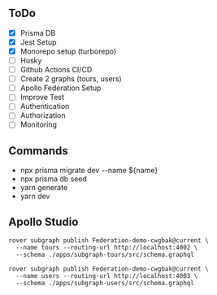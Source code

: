 ## ToDo

- [x] Prisma DB
- [x] Jest Setup
- [x] Monorepo setup (turborepo)
- [ ] Husky
- [ ] Github Actions CI/CD
- [ ] Create 2 graphs (tours, users)
- [ ] Apollo Federation Setup
- [ ] Improve Test
- [ ] Authentication
- [ ] Authorization
- [ ] Monitoring

## Commands

- npx prisma migrate dev --name ${name}
- npx prisma db seed
- yarn generate
- yarn dev

## Apollo Studio

```
rover subgraph publish Federation-demo-cwgbak@current \
  --name tours --routing-url http://localhost:4002 \
  --schema ./apps/subgraph-tours/src/schema.graphql
```

```
rover subgraph publish Federation-demo-cwgbak@current \
  --name users --routing-url http://localhost:4003 \
  --schema ./apps/subgraph-users/src/schema.graphql
```

